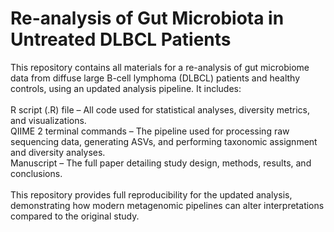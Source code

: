 # Re-analysis of Gut Microbiota in Untreated DLBCL Patients
This repository contains all materials for a re-analysis of gut microbiome data from diffuse large B-cell lymphoma (DLBCL) patients and healthy controls, using an updated analysis pipeline. It includes: <br>
<br>
R script (.R) file – All code used for statistical analyses, diversity metrics, and visualizations.<br>
QIIME 2 terminal commands – The pipeline used for processing raw sequencing data, generating ASVs, and performing taxonomic assignment and diversity analyses.<br>
Manuscript – The full paper detailing study design, methods, results, and conclusions.<br>
<br>
This repository provides full reproducibility for the updated analysis, demonstrating how modern metagenomic pipelines can alter interpretations compared to the original study.<br>
